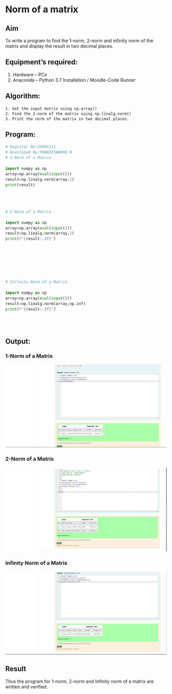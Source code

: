 # Norm of a matrix
## Aim
To write a program to find the 1-norm, 2-norm and infinity norm of the matrix and display the result in two decimal places.
## Equipment’s required:
1.	Hardware – PCs
2.	Anaconda – Python 3.7 Installation / Moodle-Code Runner
## Algorithm:
	1. Get the input matrix using np.array()   
    2. Find the 2-norm of the matrix using np.linalg.norm()
	3. Print the norm of the matrix in two decimal places.
## Program:
```Python
# Register No:24901111
# Developed By:PANDEESWARAN N
# 1-Norm of a Matrix

import numpy as np
array=np.array(eval(input()))
result=np.linalg.norm(array,1)
print(result)




# 2-Norm of a Matrix

import numpy as np
array=np.array(eval(input()))
result=np.linalg.norm(array,2)
print(f"{result:.2f}")







# Infinity Norm of a Matrix

import numpy as np
array=np.array(eval(input()))
result=np.linalg.norm(array,np.inf)
print(f"{result:.2f}")





```
## Output:
### 1-Norm of a Matrix
![output](<Screenshot 2024-12-10 214747.png>)

### 2-Norm of a Matrix
![output](<Screenshot 2024-12-10 214634.png>)

### Infinity Norm of a Matrix
![output](<Screenshot 2024-12-10 214654.png>)

## Result
Thus the program for 1-norm, 2-norm and Infinity norm of a matrix are written and verified.

